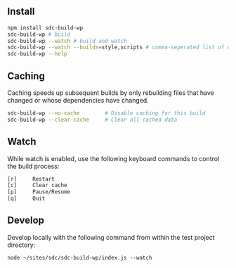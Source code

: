 ## Install

```sh
npm install sdc-build-wp
sdc-build-wp # build
sdc-build-wp --watch # build and watch
sdc-build-wp --watch --builds=style,scripts # comma-seperated list of components to include
sdc-build-wp --help
```

## Caching

Caching speeds up subsequent builds by only rebuilding files that have changed or whose dependencies have changed.

```sh
sdc-build-wp --no-cache        # Disable caching for this build
sdc-build-wp --clear-cache     # Clear all cached data
```

## Watch

While watch is enabled, use the following keyboard commands to control the build process:

```sh
[r]     Restart
[c]     Clear cache
[p]     Pause/Resume
[q]     Quit
````

## Develop

Develop locally with the following command from within the test project directory:

```
node ~/sites/sdc/sdc-build-wp/index.js --watch
```
